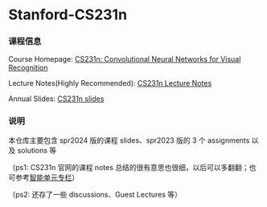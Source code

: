 # Stanford-CS231n

### 课程信息
Course Homepage: [CS231n: Convolutional Neural Networks for Visual Recognition](https://cs231n.stanford.edu/)

Lecture Notes(Highly Recommended): [CS231n Lecture Notes](https://cs231n.github.io/)

Annual Slides: [CS231n slides](https://cs231n.stanford.edu/slides/)

### 说明
本仓库主要包含 spr2024 版的课程 slides、spr2023 版的 3 个 assignments 以及 solutions 等

（ps1: CS231n 官网的课程 notes 总结的很有意思也很细，以后可以多翻翻；也可参考[智能单元专栏](https://zhuanlan.zhihu.com/p/22339097)）

（ps2: 还存了一些 discussions、Guest Lectures 等）
